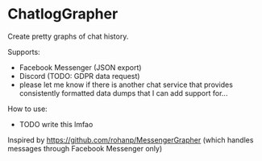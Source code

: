 # ChatlogGrapher

Create pretty graphs of chat history.

Supports:
- Facebook Messenger (JSON export)
- Discord (TODO: GDPR data request)
- please let me know if there is another chat service that provides consistently formatted data dumps that I can add support for...

How to use:
- TODO write this lmfao

Inspired by https://github.com/rohanp/MessengerGrapher (which handles messages through Facebook Messenger only)
